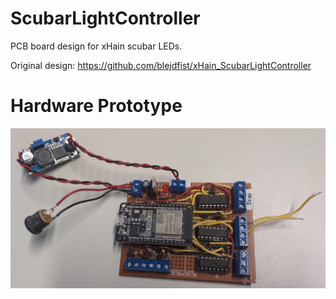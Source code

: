 # ScubarLightController
PCB board design for xHain scubar LEDs.

Original design: https://github.com/blejdfist/xHain_ScubarLightController

# Hardware Prototype 
<img src=prototype.jpg></img>